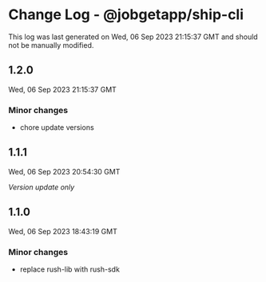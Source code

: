 # Change Log - @jobgetapp/ship-cli

This log was last generated on Wed, 06 Sep 2023 21:15:37 GMT and should not be manually modified.

## 1.2.0
Wed, 06 Sep 2023 21:15:37 GMT

### Minor changes

- chore update versions

## 1.1.1
Wed, 06 Sep 2023 20:54:30 GMT

_Version update only_

## 1.1.0
Wed, 06 Sep 2023 18:43:19 GMT

### Minor changes

- replace rush-lib with rush-sdk

